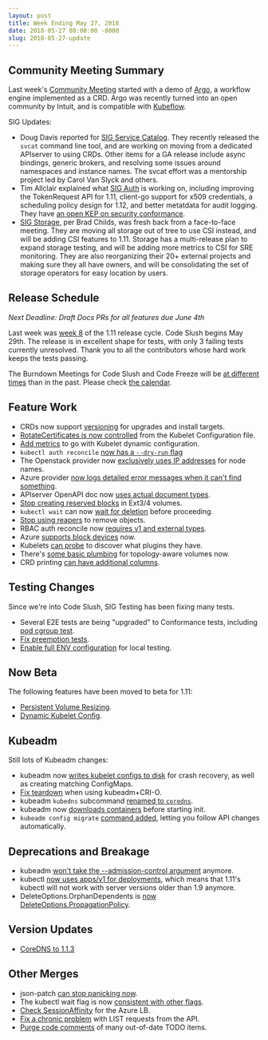 ```yaml
---
layout: post
title: Week Ending May 27, 2018
date: 2018-05-27 08:00:00 -0000
slug: 2018-05-27-update
---
```


## Community Meeting Summary

Last week's [Community Meeting](http://bit.ly/k8scommunity) started with a demo of [Argo](https://github.com/argoproj/argo), a workflow engine implemented as a CRD.  Argo was recently turned into an open community by Intuit, and is compatible with [Kubeflow](https://github.com/kubeflow/kubeflow).

SIG Updates:

* Doug Davis reported for [SIG Service Catalog](https://github.com/kubernetes/community/tree/master/sig-service-catalog).  They recently released the `svcat` command line tool, and are working on moving from a dedicated APIserver to using CRDs.  Other items for a GA release include async bindings, generic brokers, and resolving some issues around namespaces and instance names.  The svcat effort was a mentorship project led by Carol Van Slyck and others.
* Tim Allclair explained what [SIG Auth](https://github.com/kubernetes/community/tree/master/sig-auth) is working on, including improving the TokenRequest API for 1.11, client-go support for x509 credentials, a scheduling policy design for 1.12, and better metatdata for audit logging.  They have [an open KEP on security conformance](https://github.com/kubernetes/community/pull/2081).
* [SIG Storage](https://github.com/kubernetes/community/tree/master/sig-storage), per Brad Childs, was fresh back from a face-to-face meeting.  They are moving all storage out of tree to use CSI instead, and will be adding CSI features to 1.11.  Storage has a multi-release plan to expand storage testing, and will be adding more metrics to CSI for SRE monitoring.  They are also reorganizing their 20+ external projects and making sure they all have owners, and will be consolidating the set of storage operators for easy location by users.

## Release Schedule

*Next Deadline: Draft Docs PRs for all features due June 4th*

Last week was [week 8](https://github.com/kubernetes/sig-release/blob/master/releases/release-1.11/release-1.11.md) of the 1.11 release cycle.  Code Slush begins May 29th.  The release is in excellent shape for tests, with only 3 failing tests currently unresolved.  Thank you to all the contributors whose hard work keeps the tests passing.

The Burndown Meetings for Code Slush and Code Freeze will be [at different times](https://github.com/kubernetes/sig-release/issues/148) than in the past.  Please check [the calendar](https://groups.google.com/forum/#!forum/kubernetes-milestone-burndown).

## Feature Work

* CRDs now support [versioning](https://github.com/kubernetes/kubernetes/pull/63912) for upgrades and install targets.
* [RotateCertificates is now controlled](https://github.com/kubernetes/kubernetes/pull/63912) from the Kubelet Configuration file.
* [Add metrics](https://github.com/kubernetes/kubernetes/pull/57527) to go with Kubelet dynamic configuration.
* `kubectl auth reconcile` [now has a `--dry-run` flag](https://github.com/kubernetes/kubernetes/pull/64458)
* The Openstack provider now [exclusively uses IP addresses](https://github.com/kubernetes/kubernetes/pull/64318) for node names.
* Azure provider [now logs detailed error messages when it can't find something](https://github.com/kubernetes/kubernetes/pull/64248).
* APIserver OpenAPI doc now [uses actual document types](https://github.com/kubernetes/kubernetes/pull/64174).
* [Stop creating reserved blocks](https://github.com/kubernetes/kubernetes/pull/64102) in Ext3/4 volumes.
* `kubectl wait` can now [wait for deletion](https://github.com/kubernetes/kubernetes/pull/64034) before proceeding.
* [Stop using reapers](https://github.com/kubernetes/kubernetes/pull/63979) to remove objects.
* RBAC auth reconcile now [requires v1 and external types](https://github.com/kubernetes/kubernetes/pull/63967).
* Azure [supports block devices](https://github.com/kubernetes/kubernetes/pull/63841) now.
* Kubelets [can probe](https://github.com/kubernetes/kubernetes/pull/63328) to discover what plugins they have.
* There's [some basic plumbing](https://github.com/kubernetes/kubernetes/pull/63232) for topology-aware volumes now.
* CRD printing [can have additional columns](https://github.com/kubernetes/kubernetes/pull/60991).

## Testing Changes

Since we're into Code Slush, SIG Testing has been fixing many tests.

* Several E2E tests are being "upgraded" to Conformance tests, including [pod cgroup test](https://github.com/kubernetes/kubernetes/pull/64472).
* [Fix preemption tests](https://github.com/kubernetes/kubernetes/pull/62933).
* [Enable full ENV configuration](https://github.com/kubernetes/kubernetes/pull/60636) for local testing.

## Now Beta

The following features have been moved to beta for 1.11:

* [Persistent Volume Resizing](https://github.com/kubernetes/kubernetes/pull/64288).
* [Dynamic Kubelet Config](https://github.com/kubernetes/kubernetes/pull/64275).

## Kubeadm

Still lots of Kubeadm changes:

* kubeadm now [writes kubelet configs to disk](https://github.com/kubernetes/kubernetes/pull/63887) for crash recovery, as well as creating matching ConfigMaps.
* [Fix teardown](https://github.com/kubernetes/kubernetes/pull/63862) when using kubeadm+CRI-O.
* kubeadm `kubedns` subcommand [renamed to `coredns`](https://github.com/kubernetes/kubernetes/pull/64274).
* kubeadm now [downloads containers](https://github.com/kubernetes/kubernetes/pull/64105) before starting init.
* `kubeadm config migrate` [command added](https://github.com/kubernetes/kubernetes/pull/64232), letting you follow API changes automatically.

## Deprecations and Breakage

* kubeadm [won't take the --admission-control argument](https://github.com/kubernetes/kubernetes/pull/64165) anymore.
* kubectl [now uses apps/v1 for deployments](https://github.com/kubernetes/kubernetes/pull/61419), which means that 1.11's kubectl will not work with server versions older than 1.9 anymore.
* DeleteOptions.OrphanDependents is [now DeleteOptions.PropagationPolicy](https://github.com/kubernetes/kubernetes/pull/59851).

## Version Updates

* [CoreDNS to 1.1.3](https://github.com/kubernetes/kubernetes/pull/64258)

## Other Merges

* json-patch [can stop panicking now](https://github.com/kubernetes/kubernetes/pull/64355).
* The kubectl wait flag is now [consistent with other flags](https://github.com/kubernetes/kubernetes/pull/64375).
* [Check SessionAffinity](https://github.com/kubernetes/kubernetes/pull/64180) for the Azure LB.
* [Fix a chronic problem](https://github.com/kubernetes/kubernetes/pull/64150) with LIST requests from the API.
* [Purge code comments](https://github.com/kubernetes/kubernetes/pull/64126) of many out-of-date TODO items.
